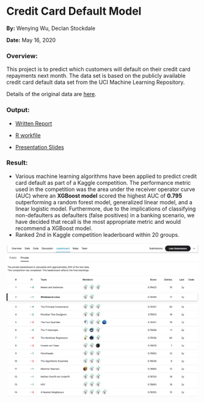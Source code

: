 # Credit Card Default Model

**By:** Wenying Wu, Declan Stockdale

**Date:** May 16, 2020

### Overview:

This project is to predict which customers will default on their credit card repayments next month. The data set is based on the publicly available credit card default data set from the UCI Machine Learning Repository. 

Details of the original data are [here](https://archive.ics.uci.edu/ml/datasets/default+of+credit+card+clients).


### Output:

- [Written Report](https://github.com/Wenying-Wu/Credit-Card-Default-Model/blob/main/report_credit_card_default_model.pdf)

- [R workfile](https://github.com/Wenying-Wu/Credit-Card-Default-Model/blob/main/workfile_credit_card_default_model.R)

- [Presentation Slides]()

### Result: 
- Various machine learning algorithms have been applied to predict credit card default as part of a Kaggle competition. The performance metric used in the competition was the area under the receiver operator curve (AUC) where an **XGBoost model** scored the highest AUC of **0.795** outperforming a random forest model, generalized linear model, and a linear logistic model. Furthermore, due to the implications of classifying non-defaulters as defaulters (false positives) in a banking scenario, we have decided that recall is the most appropriate metric and would recommend a XGBoost model. 
- Ranked 2nd in Kaggle competition leaderboard within 20 groups.
<p align="center">
  <img src="https://github.com/Wenying-Wu/Credit-Card-Default-Model/blob/main/src/image001.png">
</p>
